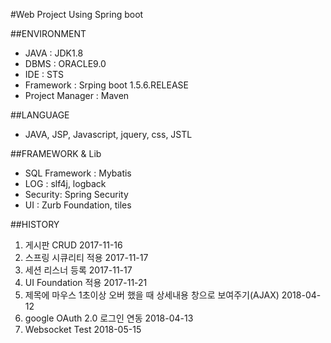 #Web Project Using Spring boot

##ENVIRONMENT
 - JAVA : JDK1.8
 - DBMS : ORACLE9.0 	
 - IDE : STS
 - Framework : Srping boot 1.5.6.RELEASE
 - Project Manager : Maven
 
##LANGUAGE
 - JAVA, JSP, Javascript, jquery, css, JSTL
  
##FRAMEWORK & Lib
 - SQL Framework : Mybatis
 - LOG : slf4j, logback
 - Security: Spring Security
 - UI : Zurb Foundation, tiles


##HISTORY
1. 게시판 CRUD 	2017-11-16
2. 스프링 시큐리티 적용 2017-11-17
3. 세션 리스너 등록 	2017-11-17
4. UI Foundation 적용 2017-11-21
5. 제목에 마우스 1초이상 오버 했을 때 상세내용 창으로 보여주기(AJAX)  2018-04-12
6. google OAuth 2.0 로그인 연동  2018-04-13
7. Websocket Test 2018-05-15